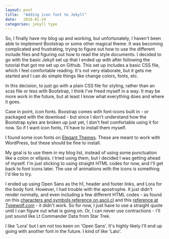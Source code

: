 ```yaml
---
layout: post
title:  "Adding icon font to Jekyll"
date:   2016-01-24 
categories: jekyll type
---
```


So, I finally have my blog up and working, but unfortunately, I haven&#39;t been able to implement Bootstrap or some other magical theme. It was becoming complicated and frustrating, trying to figure out how to use the different include files and figuring out how to read the style documents. I decided to go with the basic Jekyll set up that I ended up with after following the tutorial that got me set up on Github. This set up includes a basic CSS file, which I feel comfortable reading. It&#39;s not very elaborate, but it gets me started and I can do simple things like change colors, fonts, etc.

In this decision, to just go with a plain CSS file for styling, rather than an scss file or less with Bootstrap, I think I&#39;ve freed myself in a way. It may be more work in the future, but at least I know what everything does and where it goes.

Case in point, icon fonts. Boostrap comes with font-icons built in - or packaged with the download - but since I don&#39;t understand how the Bootstrap syles are broken up just yet, I don&#39;t feel comfortable using it for now. So if I want icon fonts, I&#39;ll have to install them myself.

I found some icon fonts on [Elegant Themes](https://www.elegantthemes.com/blog/resources/how-to-use-and-embed-an-icon-font-on-your-website"). These are meant to work with WordPress, but these should be fine to install. 

My goal is to use them in my blog list, instead of using some punctuation like a colon or ellipsis. I tried using them, but I decided I was getting ahead of myself. I&#39;m just sticking to using straight HTML codes for now, and I&#39;ll get back to font icons later. The use of animations with the icons is something I&#39;d like to try.

I ended up using Open Sans as the h1, header and footer links, and Lora for the body font. However, I had trouble with the apostrophe. It just didn&#39;t render normally, and even including a few different HTML codes - as found on this [characters and symbols reference on ascii.cl](http://www.ascii.cl/htmlcodes.htm) and this [reference at Typewolf.com](https://www.typewolf.com/cheatsheet) - it didn&#39;t work. So for now, I just have to use a straight quote until I can figure out what is going on. Or, I can never use contractions - I&#39;ll just sound like Lt Commander Data from Star Trek.

I like &#39;Lora&#39; but I am not too keen on &#39;Open Sans&#39;. It&#39;s highly likely I&#39;ll end up going with another font in the future. I kind of like &#39;Lato&#39;.
